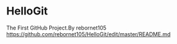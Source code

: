 # HelloGit
The First GitHub Project.By rebornet105
https://github.com/rebornet105/HelloGit/edit/master/README.md
